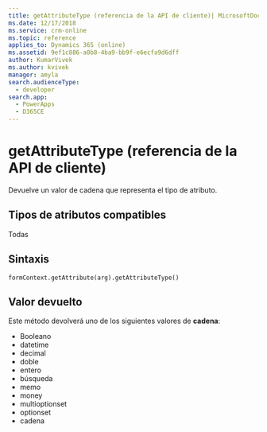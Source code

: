 ```yaml
---
title: getAttributeType (referencia de la API de cliente)| MicrosoftDocs
ms.date: 12/17/2018
ms.service: crm-online
ms.topic: reference
applies_to: Dynamics 365 (online)
ms.assetid: 9ef1c886-a0b8-4ba9-bb9f-e6ecfa9d6dff
author: KumarVivek
ms.author: kvivek
manager: amyla
search.audienceType:
  - developer
search.app:
  - PowerApps
  - D365CE
---
```

# <a name="getattributetype-client-api-reference"></a>getAttributeType (referencia de la API de cliente)



Devuelve un valor de cadena que representa el tipo de atributo. 

## <a name="attribute-types-supported"></a>Tipos de atributos compatibles

Todas

## <a name="syntax"></a>Sintaxis

`formContext.getAttribute(arg).getAttributeType()`

## <a name="return-value"></a>Valor devuelto

Este método devolverá uno de los siguientes valores de **cadena**:

- Booleano
- datetime
- decimal
- doble
- entero
- búsqueda
- memo
- money
- multioptionset
- optionset
- cadena

